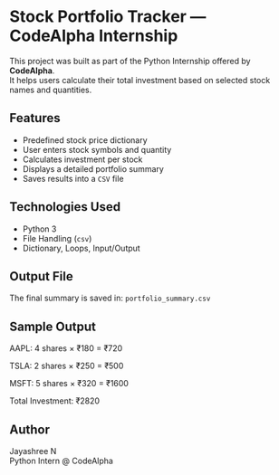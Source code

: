 # Stock Portfolio Tracker — CodeAlpha Internship

This project was built as part of the Python Internship offered by **CodeAlpha**.  
It helps users calculate their total investment based on selected stock names and quantities.

## Features
- Predefined stock price dictionary
- User enters stock symbols and quantity
- Calculates investment per stock
- Displays a detailed portfolio summary
- Saves results into a `CSV` file

## Technologies Used
- Python 3
- File Handling (`csv`)
- Dictionary, Loops, Input/Output

## Output File
The final summary is saved in: `portfolio_summary.csv`

## Sample Output
AAPL: 4 shares × ₹180 = ₹720

TSLA: 2 shares × ₹250 = ₹500

MSFT: 5 shares × ₹320 = ₹1600

Total Investment: ₹2820

## Author
Jayashree N  
Python Intern @ CodeAlpha
